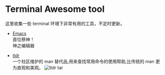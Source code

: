 # Terminal Awesome tool

这里收集一些 terminal 环境下非常有用的工具，不定时更新。

- [Emacs](https://www.gnu.org/software/emacs/)  
首位祭神！  
神之编辑器

-   [tldr](https://github.com/tldr-pages/tldr)  
一个社区维护的 man 替代品,用来查找常用命令的使用帮助,比传统的 man 更为直观和美观。
![tldr tar](https://raw.githubusercontent.com/cfangwei/cfangwei.github.io/source/source/Terminal/awesome-tool/tldr.png)
